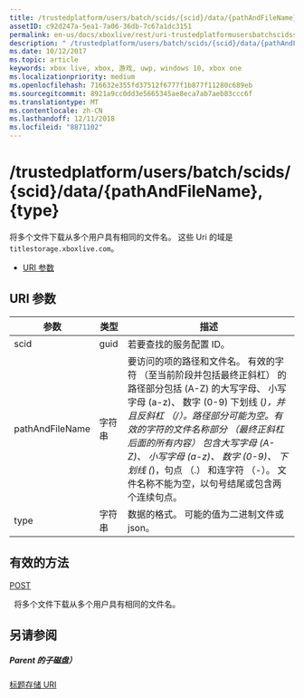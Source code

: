 ```yaml
---
title: /trustedplatform/users/batch/scids/{scid}/data/{pathAndFileName},{type}
assetID: c92d247a-5ea1-7a06-36db-7c67a1dc3151
permalink: en-us/docs/xboxlive/rest/uri-trustedplatformusersbatchscidssciddatapathandfilenametype.html
description: " /trustedplatform/users/batch/scids/{scid}/data/{pathAndFileName},{type}"
ms.date: 10/12/2017
ms.topic: article
keywords: xbox live, xbox, 游戏, uwp, windows 10, xbox one
ms.localizationpriority: medium
ms.openlocfilehash: 716632e355fd37512f6777f1b877f11280c689eb
ms.sourcegitcommit: 8921a9cc0dd3e5665345ae8eca7ab7aeb83ccc6f
ms.translationtype: MT
ms.contentlocale: zh-CN
ms.lasthandoff: 12/11/2018
ms.locfileid: "8871102"
---
```

# <a name="trustedplatformusersbatchscidssciddatapathandfilenametype"></a>/trustedplatform/users/batch/scids/{scid}/data/{pathAndFileName},{type}
将多个文件下载从多个用户具有相同的文件名。 这些 Uri 的域是`titlestorage.xboxlive.com`。
 
  * [URI 参数](#ID4EV)
 
<a id="ID4EV"></a>

 
## <a name="uri-parameters"></a>URI 参数
 
| 参数| 类型| 描述| 
| --- | --- | --- | 
| scid| guid| 若要查找的服务配置 ID。| 
| pathAndFileName| 字符串| 要访问的项的路径和文件名。 有效的字符 （至当前阶段并包括最终正斜杠） 的路径部分包括 (A-Z) 的大写字母、 小写字母 (a-z)、 数字 (0-9) 下划线 (_)，并且反斜杠 （/）。路径部分可能为空。有效的字符的文件名称部分 （最终正斜杠后面的所有内容） 包含大写字母 (A-Z)、 小写字母 (a-z)、 数字 (0-9)、 下划线 (_)，句点 （.） 和连字符 （-）。 文件名称不能为空，以句号结尾或包含两个连续句点。| 
| type| 字符串| 数据的格式。 可能的值为二进制文件或 json。| 
  
<a id="ID4EFC"></a>

 
## <a name="valid-methods"></a>有效的方法

[POST](uri-trustedplatformusersbatchscidssciddatapathandfilenametype-post.md)

&nbsp;&nbsp;将多个文件下载从多个用户具有相同的文件名。
 
<a id="ID4EPC"></a>

 
## <a name="see-also"></a>另请参阅
 
<a id="ID4ERC"></a>

 
##### <a name="parent"></a>Parent 的子磁盘） 

[标题存储 URI](atoc-reference-storagev2.md)

   